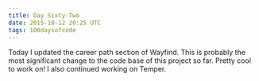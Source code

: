 ```yaml
---
title: Day Sixty-Two
date: 2015-10-12 20:25 UTC
tags: 100daysofcode
---
```


Today I updated the career path section of Wayfind. This is probably the most significant change to the code base of this project so far. Pretty cool to work on! I also continued working on Temper.
